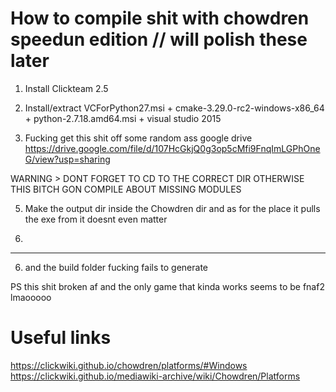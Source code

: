 # How to compile shit with chowdren speedun edition // will polish these later

1. Install Clickteam 2.5

2. Install/extract VCForPython27.msi + cmake-3.29.0-rc2-windows-x86_64 + python-2.7.18.amd64.msi + visual studio 2015 

3. Fucking get this shit off some random ass google drive https://drive.google.com/file/d/107HcGkjQ0g3op5cMfi9FnqImLGPhOneG/view?usp=sharing

WARNING > DONT FORGET TO CD TO THE CORRECT DIR OTHERWISE THIS BITCH GON COMPILE ABOUT MISSING MODULES

5. Make the output dir inside the Chowdren dir and as for the place it pulls the exe from it doesnt even matter

6.

-----------
6. and the build folder fucking fails to generate

PS this shit broken af and the only game that kinda works seems to be fnaf2 lmaooooo

# Useful links

https://clickwiki.github.io/chowdren/platforms/#Windows
https://clickwiki.github.io/mediawiki-archive/wiki/Chowdren/Platforms
